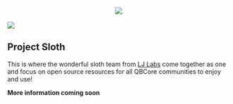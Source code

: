 <div align="middle">
    <img width="auto" src="https://user-images.githubusercontent.com/91661118/153519337-d2420512-72c6-473e-8013-55a83d30ddf0.png" />
</div>
<br>
<div align="left">
    <img width="auto" src="https://user-images.githubusercontent.com/91661118/153122057-e0da9bcc-f1c5-407a-9388-0999fc6e80c2.png"/>
</div>

## Project Sloth
This is where the wonderful sloth team from [LJ Labs](https://discord.gg/loljoshie) come together as one and focus on open source resources for all QBCore communities to enjoy and use!

<b>More information coming soon</b>

